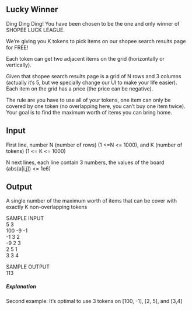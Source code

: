 ## Lucky Winner

Ding Ding Ding! You have been chosen to be the one and only winner of SHOPEE LUCK LEAGUE.

We’re giving you K tokens to pick items on our shopee search results page for FREE!

Each token can get two adjacent items on the grid (horizontally or vertically).

Given that shopee search results page is a grid of N rows and 3 columns (actually it’s 5, but we specially change our UI to make your life easier). Each item on the grid has a price (the price can be negative). 

The rule are you have to use all of your tokens, one item can only be covered by one token (no overlapping here, you can’t buy one item twice). Your goal is to find the maximum worth of items you can bring home.

## Input

First line, number N (number of rows) (1 <=N <= 1000), and K (number of tokens) (1 <= K <= 1000)

N next lines, each line contain 3 numbers, the values of the board (abs(a[i,j]) <= 1e6)

## Output

A single number of the maximum worth of items that can be cover with exactly K non-overlapping tokens

SAMPLE INPUT<br>
5 3<br>
100 -9 -1<br>
-1 3 2<br>
-9 2 3<br>
2 5 1<br>
3 3 4

SAMPLE OUTPUT<br>
113

##### Explanation
Second example: It’s optimal to use 3 tokens on [100, -1], [2, 5], and [3,4]
